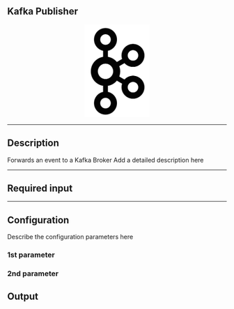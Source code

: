 ## Kafka Publisher

<p align="center"> 
    <img src="icon.png" width="150px;"/>
</p>

***

## Description

Forwards an event to a Kafka Broker
Add a detailed description here

***

## Required input


***

## Configuration

Describe the configuration parameters here

### 1st parameter


### 2nd parameter

## Output